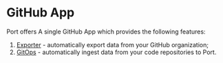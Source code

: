 # GitHub App

Port offers A single GitHub App which provides the following features:

1. [Exporter](./exporter/exporter.md) - automatically export data from your GitHub organization;
2. [GitOps](./gitops/gitops.md) - automatically ingest data from your code repositories to Port.
